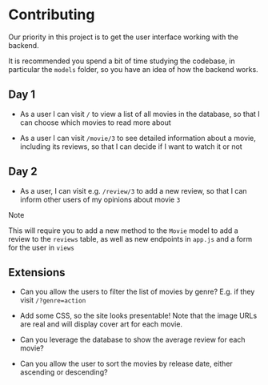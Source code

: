 # Contributing

Our priority in this project is to get the user interface working with the
backend.

It is recommended you spend a bit of time studying the codebase, in particular
the `models` folder, so you have an idea of how the backend works.

## Day 1

- As a user I can visit `/` to view a list of all movies in the database, so
  that I can choose which movies to read more about

- As a user I can visit `/movie/3` to see detailed information about a movie,
  including its reviews, so that I can decide if I want to watch it or not

## Day 2

- As a user, I can visit e.g. `/review/3` to add a new review, so that I can
  inform other users of my opinions about movie `3`

> [!NOTE]
>
> This will require you to add a new method to the `Movie` model to add a review
> to the `reviews` table, as well as new endpoints in `app.js` and a form for
> the user in `views`

## Extensions

- Can you allow the users to filter the list of movies by genre? E.g. if they
  visit `/?genre=action`

- Add some CSS, so the site looks presentable! Note that the image URLs are real
  and will display cover art for each movie.

- Can you leverage the database to show the average review for each movie?

- Can you allow the user to sort the movies by release date, either ascending or
  descending?
